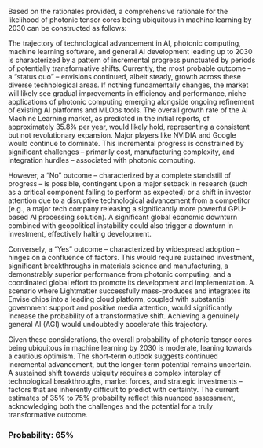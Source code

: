 Based on the rationales provided, a comprehensive rationale for the likelihood of photonic tensor cores being ubiquitous in machine learning by 2030 can be constructed as follows:

The trajectory of technological advancement in AI, photonic computing, machine learning software, and general AI development leading up to 2030 is characterized by a pattern of incremental progress punctuated by periods of potentially transformative shifts.  Currently, the most probable outcome – a “status quo” – envisions continued, albeit steady, growth across these diverse technological areas.  If nothing fundamentally changes, the market will likely see gradual improvements in efficiency and performance, niche applications of photonic computing emerging alongside ongoing refinement of existing AI platforms and MLOps tools. The overall growth rate of the AI Machine Learning market, as predicted in the initial reports, of approximately 35.8% per year, would likely hold, representing a consistent but not revolutionary expansion. Major players like NVIDIA and Google would continue to dominate.  This incremental progress is constrained by significant challenges – primarily cost, manufacturing complexity, and integration hurdles – associated with photonic computing.

However, a “No” outcome – characterized by a complete standstill of progress – is possible, contingent upon a major setback in research (such as a critical component failing to perform as expected) or a shift in investor attention due to a disruptive technological advancement from a competitor (e.g., a major tech company releasing a significantly more powerful GPU-based AI processing solution). A significant global economic downturn combined with geopolitical instability could also trigger a downturn in investment, effectively halting development.

Conversely, a “Yes” outcome – characterized by widespread adoption – hinges on a confluence of factors. This would require sustained investment, significant breakthroughs in materials science and manufacturing, a demonstrably superior performance from photonic computing, and a coordinated global effort to promote its development and implementation.  A scenario where Lightmatter successfully mass-produces and integrates its Envise chips into a leading cloud platform, coupled with substantial government support and positive media attention, would significantly increase the probability of a transformative shift. Achieving a genuinely general AI (AGI) would undoubtedly accelerate this trajectory.

Given these considerations, the overall probability of photonic tensor cores being ubiquitous in machine learning by 2030 is moderate, leaning towards a cautious optimism. The short-term outlook suggests continued incremental advancement, but the longer-term potential remains uncertain. A sustained shift towards ubiquity requires a complex interplay of technological breakthroughs, market forces, and strategic investments – factors that are inherently difficult to predict with certainty. The current estimates of 35% to 75% probability reflect this nuanced assessment, acknowledging both the challenges and the potential for a truly transformative outcome.

### Probability: 65%